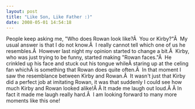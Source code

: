 ```yaml
---
layout: post
title: "Like Son, Like Father :)"
date: 2008-05-01 14:54:18
---
```

People keep asking me, "Who does Rowan look like?Â  You or Kirby?"Â  My usual answer is that I do not know.Â  I really cannot tell which one of us he resembles.Â  However last night my opinion started to change a bit.Â  Kirby, who was just trying to be funny, started making "Rowan faces."Â  He crinkled up his face and stuck out his tongue whileÂ staring up at the celing fan whichÂ is something that Rowan does quite often.Â  In that moment I saw the resemblance between Kirby and Rowan.Â  It wasn't just that Kirby did a perfect job at imitating Rowan, it was that suddenly I could see how much Kirby and Rowan looked alike!Â Â It made me laugh out loud.Â Â In fact it made me laugh really hard.Â  I am looking forward to many more moments like this one!
